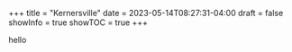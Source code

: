 +++
title = "Kernersville"
date = 2023-05-14T08:27:31-04:00
draft = false
showInfo = true
showTOC = true
+++

hello
